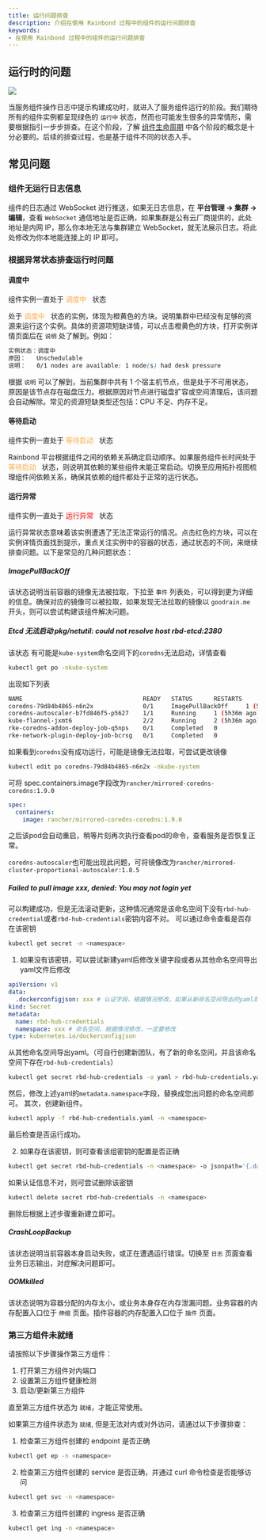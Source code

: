 ```yaml
---
title: 运行问题排查
description: 介绍在使用 Rainbond 过程中的组件的运行问题排查
keywords:
- 在使用 Rainbond 过程中的组件的运行问题排查
---
```


## 运行时的问题

![](https://static.goodrain.com/docs/5.12/troubleshooting/installation/run.png)

当服务组件操作日志中提示构建成功时，就进入了服务组件运行的阶段。我们期待所有的组件实例都呈现绿色的 `运行中` 状态，然而也可能发生很多的异常情形，需要根据指引一步步排查。在这个阶段，了解 [组件生命周期](../../use-manual/lifecycle) 中各个阶段的概念是十分必要的。后续的排查过程，也是基于组件不同的状态入手。

## 常见问题

### 组件无运行日志信息

组件的日志通过 WebSocket 进行推送，如果无日志信息，在 **平台管理 -> 集群 -> 编辑**，查看 `WebSocket` 通信地址是否正确，如果集群是公有云厂商提供的，此处地址是内网 IP，那么你本地无法与集群建立 WebSocket，就无法展示日志。将此处修改为你本地能连接上的 IP 即可。

### 根据异常状态排查运行时问题

#### 调度中

组件实例一直处于 <font color="#ffa940"> 调度中  </font> 状态

处于 <font color="#ffa940"> 调度中  </font> 状态的实例，体现为橙黄色的方块。说明集群中已经没有足够的资源来运行这个实例。具体的资源项短缺详情，可以点击橙黄色的方块，打开实例详情页面后在 `说明` 处了解到。例如：

```css
实例状态：调度中
原因：   Unschedulable
说明：   0/1 nodes are available: 1 node(s) had desk pressure
```

根据 `说明` 可以了解到，当前集群中共有 1 个宿主机节点，但是处于不可用状态，原因是该节点存在磁盘压力。根据原因对节点进行磁盘扩容或空间清理后，该问题会自动解除。常见的资源短缺类型还包括：CPU 不足、内存不足。

#### 等待启动

组件实例一直处于 <font color="#ffa940"> 等待启动  </font> 状态

Rainbond 平台根据组件之间的依赖关系确定启动顺序。如果服务组件长时间处于 <font color="#ffa940"> 等待启动  </font> 状态，则说明其依赖的某些组件未能正常启动。切换至应用拓扑视图梳理组件间依赖关系，确保其依赖的组件都处于正常的运行状态。

#### 运行异常

组件实例一直处于 <font color="red"> 运行异常  </font> 状态

运行异常状态意味着该实例遭遇了无法正常运行的情况。点击红色的方块，可以在实例详情页面找到提示，重点关注实例中的容器的状态，通过状态的不同，来继续排查问题。以下是常见的几种问题状态：

##### ImagePullBackOff

该状态说明当前容器的镜像无法被拉取，下拉至 `事件` 列表处，可以得到更为详细的信息。确保对应的镜像可以被拉取，如果发现无法拉取的镜像以 `goodrain.me` 开头，则可以尝试构建该组件解决问题。

##### Etcd 无法启动 pkg/netutil: could not resolve host rbd-etcd:2380

该状态 有可能是```kube-system```命名空间下的```coredns```无法启动，详情查看
```bash
kubectl get po -nkube-system
```
出现如下列表
```bash
NAME                                  READY   STATUS      RESTARTS        AGE
coredns-79d84b4865-n6n2x              0/1     ImagePullBackOff     1 (5h36m ago)   20h
coredns-autoscaler-b7fd846f5-p5627    1/1     Running     1 (5h36m ago)   20h
kube-flannel-jxmt6                    2/2     Running     2 (5h36m ago)   20h
rke-coredns-addon-deploy-job-q5nps    0/1     Completed   0               20h
rke-network-plugin-deploy-job-bcrsg   0/1     Completed   0  
```

如果看到```coredns```没有成功运行，可能是镜像无法拉取，可尝试更改镜像
```bash
kubectl edit po coredns-79d84b4865-n6n2x -nkube-system
```
可将 spec.containers.image字段改为```rancher/mirrored-coredns-coredns:1.9.0```
```yaml
spec:
  containers:
    image: rancher/mirrored-coredns-coredns:1.9.0
```
之后该pod会自动重启，稍等片刻再次执行查看pod的命令，查看服务是否恢复正常。

```coredns-autoscaler```也可能出现此问题，可将镜像改为```rancher/mirrored-cluster-proportional-autoscaler:1.8.5```


##### Failed to pull image xxx, denied: You may not login yet
可以构建成功，但是无法滚动更新，这种情况通常是该命名空间下没有```rbd-hub-credential```或者```rbd-hub-credentials```密钥内容不对。
可以通过命令查看是否存在该密钥
```bash
kubectl get secret -n <namespace>
```
1. 如果没有该密钥，可以尝试新建yaml后修改关键字段或者从其他命名空间导出yaml文件后修改
```yaml
apiVersion: v1
data:
  .dockerconfigjson: xxx # 认证字段，根据情况修改，如果从新命名空间导出的yaml则不需要修改此字段
kind: Secret
metadata:
  name: rbd-hub-credentials
  namespace: xxx # 命名空间，根据情况修改，一定要修改
type: kubernetes.io/dockerconfigjson
```
从其他命名空间导出yaml。（可自行创建新团队，有了新的命名空间，并且该命名空间下存在```rbd-hub-credentials```）
```bash
kubectl get secret rbd-hub-credentials -o yaml > rbd-hub-credentials.yaml -n <namespace>
```
然后，修改上述yaml的```metadata.namespace```字段，替换成您出问题的命名空间即可。
其次，创建新组件。
```bash
kubectl apply -f rbd-hub-credentials.yaml -n <namespace>
```
最后检查是否运行成功。

2. 如果存在该密钥，则可查看该组密钥的配置是否正确
```bash
kubectl get secret rbd-hub-credentials -n <namespace> -o jsonpath='{.data.\.dockerconfigjson}' | base64 --decode
```
如果认证信息不对，则可尝试删除该密钥
```bash
kubectl delete secret rbd-hub-credentials -n <namespace>
```
删除后根据上述步骤重新建立即可。

##### CrashLoopBackup

该状态说明当前容器本身启动失败，或正在遭遇运行错误。切换至 `日志` 页面查看业务日志输出，对症解决问题即可。

##### OOMkilled

该状态说明为容器分配的内存太小，或业务本身存在内存泄漏问题。业务容器的内存配置入口位于 `伸缩` 页面。插件容器的内存配置入口位于 `插件` 页面。

### 第三方组件未就绪

请按照以下步骤操作第三方组件：

1. 打开第三方组件对内端口
2. 设置第三方组件健康检测
3. 启动/更新第三方组件

直至第三方组件状态为 `就绪`，才能正常使用。

如果第三方组件状态为 `就绪`, 但是无法对内或对外访问，请通过以下步骤排查：

1. 检查第三方组件创建的 endpoint 是否正确
  ```bash
  kubectl get ep -n <namespace>
  ```
2. 检查第三方组件创建的 service 是否正确，并通过 curl 命令检查是否能够访问
  ```bash
  kubectl get svc -n <namespace>
  ```
3. 检查第三方组件创建的 ingress 是否正确
  ```bash
  kubectl get ing -n <namespace>
  ```
